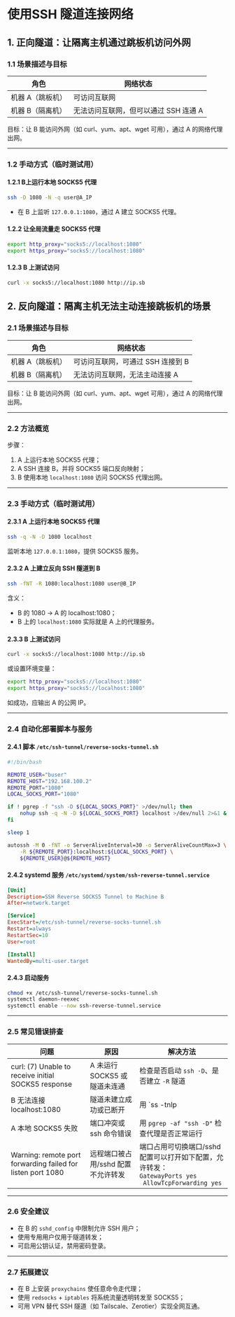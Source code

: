 # 使用SSH 隧道连接网络

## 1. 正向隧道：让隔离主机通过跳板机访问外网

### 1.1 场景描述与目标

| 角色             | 网络状态                              |
| ---------------- | ------------------------------------- |
| 机器 A（跳板机） | 可访问互联网                          |
| 机器 B（隔离机） | 无法访问互联网，但可以通过 SSH 连通 A |

目标：让 B 能访问外网（如 curl、yum、apt、wget 可用），通过 A 的网络代理出网。

***

### 1.2 手动方式（临时测试用）

#### 1.2.1 B上运行本地 SOCKS5 代理

```bash
ssh -D 1080 -N -q user@A_IP
```

- 在 B 上监听 `127.0.0.1:1080`，通过 A 建立 SOCKS5 代理。

#### 1.2.2 让全局流量走 SOCKS5 代理

```bash
export http_proxy="socks5://localhost:1080"
export https_proxy="socks5://localhost:1080"
```

#### 1.2.3 B 上测试访问

```bash
curl -x socks5://localhost:1080 http://ip.sb
```

## 2. 反向隧道：隔离主机无法主动连接跳板机的场景

### 2.1 场景描述与目标

| 角色             | 网络状态                          |
| ---------------- | --------------------------------- |
| 机器 A（跳板机） | 可访问互联网，可通过 SSH 连接到 B |
| 机器 B（隔离机） | 无法访问互联网，无法主动连接 A    |

目标：让 B 能访问外网（如 curl、yum、apt、wget 可用），通过 A 的网络代理出网。

***

### 2.2 方法概览

步骤：

1. A 上运行本地 SOCKS5 代理；
2. A SSH 连接 B，并将 SOCKS5 端口反向映射；
3. B 使用本地 `localhost:1080` 访问 SOCKS5 代理出网。

***

### 2.3 手动方式（临时测试用）

#### 2.3.1 A 上运行本地 SOCKS5 代理

```bash
ssh -q -N -D 1080 localhost
```

监听本地 `127.0.0.1:1080`，提供 SOCKS5 服务。

#### 2.3.2 A 上建立反向 SSH 隧道到 B

```bash
ssh -fNT -R 1080:localhost:1080 user@B_IP
```

含义：

*   B 的 1080 → A 的 localhost:1080；
*   B 上的 `localhost:1080` 实际就是 A 上的代理服务。

#### 2.3.3 B 上测试访问

```bash
curl -x socks5://localhost:1080 http://ip.sb
```

或设置环境变量：

```bash
export http_proxy="socks5://localhost:1080"
export https_proxy="socks5://localhost:1080"
```

如成功，应输出 A 的公网 IP。

***

### 2.4 自动化部署脚本与服务

#### 2.4.1 脚本 `/etc/ssh-tunnel/reverse-socks-tunnel.sh`

```bash
#!/bin/bash

REMOTE_USER="buser"
REMOTE_HOST="192.168.100.2"
REMOTE_PORT="1080"
LOCAL_SOCKS_PORT="1080"

if ! pgrep -f "ssh -D ${LOCAL_SOCKS_PORT}" >/dev/null; then
    nohup ssh -q -N -D ${LOCAL_SOCKS_PORT} localhost >/dev/null 2>&1 &
fi

sleep 1

autossh -M 0 -fNT -o ServerAliveInterval=30 -o ServerAliveCountMax=3 \
    -R ${REMOTE_PORT}:localhost:${LOCAL_SOCKS_PORT} \
    ${REMOTE_USER}@${REMOTE_HOST}
```

#### 2.4.2 systemd 服务 `/etc/systemd/system/ssh-reverse-tunnel.service`

```ini
[Unit]
Description=SSH Reverse SOCKS5 Tunnel to Machine B
After=network.target

[Service]
ExecStart=/etc/ssh-tunnel/reverse-socks-tunnel.sh
Restart=always
RestartSec=10
User=root

[Install]
WantedBy=multi-user.target
```

#### 2.4.3 启动服务

```bash
chmod +x /etc/ssh-tunnel/reverse-socks-tunnel.sh
systemctl daemon-reexec
systemctl enable --now ssh-reverse-tunnel.service
```

***

### 2.5 常见错误排查

| 问题                                                        | 原因                               | 解决方法                                                     |
| ----------------------------------------------------------- | ---------------------------------- | ------------------------------------------------------------ |
| curl: (7) Unable to receive initial SOCKS5 response         | A 未运行 SOCKS5 或隧道未连通       | 检查是否启动 `ssh -D`、是否建立 `-R` 隧道                    |
| B 无法连接 localhost:1080                                   | 隧道未建立成功或已断开             | 用 \`ss -tnlp                                                |
| A 本地 SOCKS5 失败                                          | 端口冲突或 ssh 命令错误            | 用 `pgrep -af "ssh -D"` 检查代理是否正常运行                 |
| Warning: remote port forwarding failed for listen port 1080 | 远程端口被占用/sshd 配置不允许转发 | 端口占用可切换端口/sshd 配置可以打开如下配置，允许转发：<br />`GatewayPorts yes`<br />` AllowTcpForwarding yes` |

***

### 2.6 安全建议

*   在 B 的 `sshd_config` 中限制允许 SSH 用户；
*   使用专用用户仅用于隧道转发；
*   可启用公钥认证，禁用密码登录。

***

### 2.7 拓展建议

*   在 B 上安装 `proxychains` 使任意命令走代理；
*   使用 `redsocks` + `iptables` 将系统流量透明转发至 SOCKS5；
*   可用 VPN 替代 SSH 隧道（如 Tailscale、Zerotier）实现全网互通。